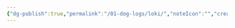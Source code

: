 ```yaml
---
{"dg-publish":true,"permalink":"/01-dog-logs/loki/","noteIcon":"","created":"2023-11-26T22:06:04.683-04:00","updated":"2024-08-11T13:50:40.347-03:00"}
---
```


